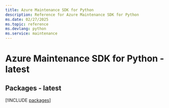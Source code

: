 ```yaml
---
title: Azure Maintenance SDK for Python
description: Reference for Azure Maintenance SDK for Python
ms.date: 02/27/2025
ms.topic: reference
ms.devlang: python
ms.service: maintenance
---
```

# Azure Maintenance SDK for Python - latest
## Packages - latest
[!INCLUDE [packages](maintenance-index.md)]